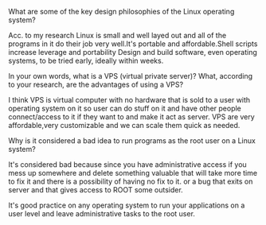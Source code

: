 What are some of the key design philosophies of the Linux operating system?

Acc. to my research Linux is small and well layed out and all of the programs in it do their job very well.It's portable and affordable.Shell scripts increase leverage and portability
Design and build software, even operating systems, to be tried early, ideally within weeks. 

In your own words, what is a VPS (virtual private server)? What, according to your research, are the advantages of using a VPS?

I think VPS is virtual computer with no hardware that is sold to a user with operating system on it so user can do stuff on it and have other people connect/access to it if they want to and make it act as server.
VPS are very affordable,very customizable and we can scale them quick as needed.
 
 Why is it considered a bad idea to run programs as the root user on a Linux system?

 It's considered bad because since you have administrative access if you mess up somewhere and delete something valuable that will take more time to fix it and there is a possibility of having no fix to it.
 or  a bug that exits on server and that gives access to ROOT some outsider.

It's good practice on any operating system to run your applications on a user level and leave administrative tasks to the root user.